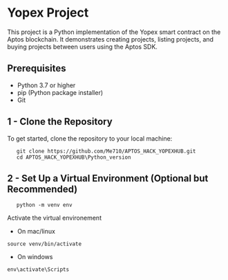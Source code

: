 # Yopex Project

This project is a Python implementation of the Yopex smart contract on the Aptos blockchain. It demonstrates creating projects, listing projects, and buying projects between users using the Aptos SDK.

## Prerequisites

- Python 3.7 or higher
- pip (Python package installer)
- Git

## 1 - Clone the Repository

To get started, clone the repository to your local machine:

```
   git clone https://github.com/Me710/APTOS_HACK_YOPEXHUB.git
   cd APTOS_HACK_YOPEXHUB\Python_version
```

## 2 - Set Up a Virtual Environment (Optional but Recommended)


```
   python -m venv env
```

Activate the virtual environement
- On mac/linux
```
source venv/bin/activate
```
- On windows
```
env\activate\Scripts
```
